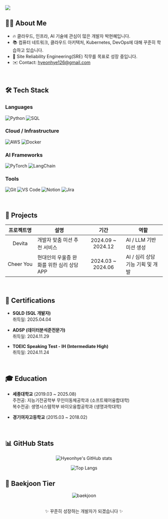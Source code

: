 <!--
## Hi there 👋

**hyeonhye126/hyeonhye126** is a ✨ _special_ ✨ repository because its `README.md` (this file) appears on your GitHub profile.

Here are some ideas to get you started:

- 🔭 I’m currently working on ...
- 🌱 I’m currently learning ...
- 👯 I’m looking to collaborate on ...
- 🤔 I’m looking for help with ...
- 💬 Ask me about ...
- 📫 How to reach me: ...
- 😄 Pronouns: ...
- ⚡ Fun fact: ...
-->

<!-- 배너 이미지 -->
<img src="https://capsule-render.vercel.app/api?type=waving&color=0:6A5ACD,100:00BFFF&height=200&section=header&text=Welcome%20to%20Hyeonhye's%20Github!%20👋&fontSize=40" />


## 🙋‍♀️ About Me
- 🔥 클라우드, 인프라, AI 기술에 관심이 많은 개발자 박현혜입니다.
- 📚 컴퓨터 네트워크, 클라우드 아키텍처, Kubernetes, DevOps에 대해 꾸준히 학습하고 있습니다.
- 🌱 Site Reliability Engineering(SRE) 직무를 목표로 성장 중입니다.
- ✉️ Contact: hyeonhye126@gmail.com

<br>

## 🛠️ Tech Stack

### Languages
![Python](https://img.shields.io/badge/Python-3776AB?style=flat&logo=Python&logoColor=white)
![SQL](https://img.shields.io/badge/SQL-4479A1?style=flat&logo=MySQL&logoColor=white)

### Cloud / Infrastructure
![AWS](https://img.shields.io/badge/AWS-232F3E?style=flat&logo=AmazonAWS&logoColor=white)
![Docker](https://img.shields.io/badge/Docker-2496ED?style=flat&logo=Docker&logoColor=white)

### AI Frameworks
![PyTorch](https://img.shields.io/badge/PyTorch-EE4C2C?style=flat&logo=PyTorch&logoColor=white)
![LangChain](https://img.shields.io/badge/LangChain-000000?style=flat&logo=LangChain&logoColor=white)

### Tools
![Git](https://img.shields.io/badge/Git-F05032?style=flat&logo=git&logoColor=white)
![VS Code](https://img.shields.io/badge/VSCode-007ACC?style=flat&logo=visual-studio-code&logoColor=white)
![Notion](https://img.shields.io/badge/Notion-000000?style=flat&logo=Notion&logoColor=white)
![Jira](https://img.shields.io/badge/Jira-0052CC?style=flat&logo=Jira&logoColor=white)

<br>

## 🚀 Projects
<table>
  <thead>
    <tr>
      <th align="center" width="140px">프로젝트명</th>
      <th align="center" width="350px">설명</th>
      <th align="center" width="200px">기간</th>
      <th align="center" width="260px">역할</th>
    </tr>
  </thead>
  <tbody>
    <tr>
      <td align="center">Devita</td>
      <td>개발자 맞춤 미션 추천 서비스</td>
      <td align="center">2024.09 ~ 2024.12</td>
      <td>AI / LLM 기반 미션 생성</td>
    </tr>
    <tr>
      <td align="center">Cheer You</td>
      <td>현대인의 우울증 완화를 위한 심리 상담 APP</td>
      <td align="center">2024.03 ~ 2024.06</td>
      <td>AI / 심리 상담 기능 기획 및 개발</td>
    </tr>
  </tbody>
</table>

<br>

## 🏅 Certifications

- **SQLD (SQL 개발자)**  
  취득일: 2025.04.04

- **ADSP (데이터분석준전문가)**  
  취득일: 2024.11.29 

- **TOEIC Speaking Test - IH (Intermediate High)**  
  취득일: 2024.11.24  

<br>

## 🎓 Education

- **세종대학교** (2019.03 ~ 2025.08)  
  주전공: 지능기전공학부 무인이동체공학과 (소프트웨어융합대학)  
  복수전공: 생명시스템학부 바이오융합공학과 (생명과학대학)

- **경기여자고등학교** (2015.03 ~ 2018.02)  

<br>

## 📊 GitHub Stats

<div align="center">

  ![Hyeonhye's GitHub stats](https://github-readme-stats.vercel.app/api?username=hyeonhye126&show_icons=true&theme=default)

  ![Top Langs](https://github-readme-stats.vercel.app/api/top-langs/?username=hyeonhye126&layout=compact)

</div>  


## 🏅 Baekjoon Tier

<div align="center">

  <img src="http://mazassumnida.wtf/api/v2/generate_badge?boj=hyeonhye126" alt="baekjoon" />

</div>  

<br>

<!-- Footer처럼 귀여운 문구 -->
<p align="center">
  ✨ 꾸준히 성장하는 개발자가 되겠습니다 ✨
</p>
